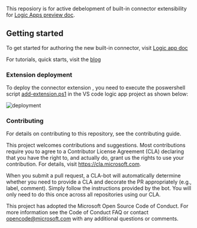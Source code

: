 This reposiory is for active debelopment of built-in connector extensibility for [Logic Apps preview doc](https://docs.microsoft.com/en-us/azure/logic-apps/logic-apps-overview-preview).

## Getting started
To get started for authoring the new built-in connector, visit [Logic app doc](https://docs.microsoft.com/en-us/azure/logic-apps/create-stateful-stateless-workflows-visual-studio-code#enable-built-in-connector-authoring)

For tutorials, quick starts, visit the [blog](https://techcommunity.microsoft.com/t5/integrations-on-azure/azure-logic-apps-running-anywhere-built-in-connector/ba-p/1921272)

### Extension deployment
To deploy the connector extension , you need to execute the poswershell script [add-extension.ps1](https://github.com/Azure/logicapps-connector-extensions/blob/main/src/Common/tools/add-extension.ps1) in the VS code logic app project as shown below:

![deployment](https://techcommunity.microsoft.com/t5/image/serverpage/image-id/271421iC23BEF2FCEC4FE53/image-dimensions/542x240?v=v2)

### Contributing
For details on contributing to this repository, see the contributing guide.

This project welcomes contributions and suggestions. Most contributions require you to agree to a Contributor License Agreement (CLA) declaring that you have the right to, and actually do, grant us the rights to use your contribution. For details, visit https://cla.microsoft.com.

When you submit a pull request, a CLA-bot will automatically determine whether you need to provide a CLA and decorate the PR appropriately (e.g., label, comment). Simply follow the instructions provided by the bot. You will only need to do this once across all repositories using our CLA.

This project has adopted the Microsoft Open Source Code of Conduct. For more information see the Code of Conduct FAQ or contact opencode@microsoft.com with any additional questions or comments.
